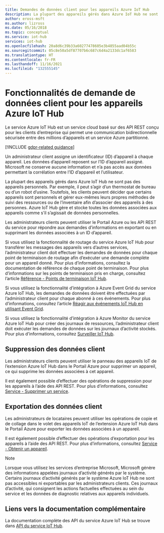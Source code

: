 ```yaml
---
title: Demandes de données client pour les appareils Azure IoT Hub
description: La plupart des appareils gérés dans Azure IoT Hub ne sont pas personnels, mais certains le sont. Cet article parle de la capacité des administrateurs à exporter ou supprimer des données personnelles d’un appareil.
author: eross-msft
ms.author: lizross
ms.date: 05/16/2018
ms.topic: conceptual
ms.service: iot-hub
services: iot-hub
ms.openlocfilehash: 20a8d6c39b33a60277478605e3b4855aad04b55c
ms.sourcegitcommit: 05c8e50a5df87707b6c687c6d4a2133dc1af6583
ms.translationtype: HT
ms.contentlocale: fr-FR
ms.lasthandoff: 11/16/2021
ms.locfileid: "132555145"
---
```

# <a name="customer-data-request-features-for-azure-iot-hub-devices"></a>Fonctionnalités de demande de données client pour les appareils Azure IoT Hub

Le service Azure IoT Hub est un service cloud basé sur des API REST conçu pour les clients d’entreprise qui permet une communication bidirectionnelle sécurisée entre des millions d’appareils et un service Azure partitionné.

[!INCLUDE [gdpr-related guidance](../../includes/gdpr-intro-sentence.md)]

Un administrateur client assigne un identificateur (ID) d’appareil à chaque appareil. Les données d’appareil reposent sur l’ID d’appareil assigné. Microsoft ne conserve aucune information et n’a pas accès aux données permettant la corrélation entre l’ID d’appareil et l’utilisateur.

La plupart des appareils gérés dans Azure IoT Hub ne sont pas des appareils personnels. Par exemple, il peut s’agir d’un thermostat de bureau ou d’un robot d’usine. Toutefois, les clients peuvent décider que certains appareils sont personnels et gérer eux-mêmes leurs propres méthodes de suivi des ressources ou de l’inventaire afin d’associer des appareils à des personnes. Azure IoT Hub gère et stocke toutes les données associées aux appareils comme s’il s’agissait de données personnelles.

Les administrateurs clients peuvent utiliser le Portail Azure ou les API REST du service pour répondre aux demandes d’informations en exportant ou en supprimant les données associées à un ID d’appareil.

Si vous utilisez la fonctionnalité de routage du service Azure IoT Hub pour transférer les messages des appareils vers d’autres services, l’administrateur client doit effectuer les demandes de données pour chaque point de terminaison de routage afin d’exécuter une demande complète pour un appareil donné. Pour plus d’informations, consultez la documentation de référence de chaque point de terminaison. Pour plus d’informations sur les points de terminaison pris en charge, consultez l’article [Référence - Points de terminaison IoT Hub](iot-hub-devguide-endpoints.md).

Si vous utilisez la fonctionnalité d’intégration à Azure Event Grid du service Azure IoT Hub, les demandes de données doivent être effectuées par l’administrateur client pour chaque abonné à ces événements. Pour plus d’informations, consultez l’article [Réagir aux événements IoT Hub en utilisant Event Grid](iot-hub-event-grid.md).

Si vous utilisez la fonctionnalité d’intégration à Azure Monitor du service Azure IoT Hub pour créer des journaux de ressources, l’administrateur client doit exécuter les demandes de données sur les journaux d’activité stockés. Pour plus d’informations, consultez [Surveiller IoT Hub](monitor-iot-hub.md).

## <a name="deleting-customer-data"></a>Suppression des données client

Les administrateurs clients peuvent utiliser le panneau des appareils IoT de l’extension Azure IoT Hub dans le Portail Azure pour supprimer un appareil, ce qui supprime les données associées à cet appareil.

Il est également possible d’effectuer des opérations de suppression pour les appareils à l’aide des API REST. Pour plus d’informations, consultez [Service - Supprimer un service](/azure/iot-hub/iot-c-sdk-ref/iothub-registrymanager-h/iothubregistrymanager-deletedevice).

## <a name="exporting-customer-data"></a>Exportation des données client

Les administrateurs de locataires peuvent utiliser les opérations de copie et de collage dans le volet des appareils IoT de l’extension Azure IoT Hub dans le Portail Azure pour exporter les données associées à un appareil.

Il est également possible d’effectuer des opérations d’exportation pour les appareils à l’aide des API REST. Pour plus d’informations, consultez [Service - Obtenir un appareil](/azure/iot-hub/iot-c-sdk-ref/iothub-registrymanager-h/iothubregistrymanager-getdevice).

> [!NOTE]
> Lorsque vous utilisez les services d’entreprise Microsoft, Microsoft génère des informations appelées journaux d’activité générés par le système. Certains journaux d’activité générés par le système Azure IoT Hub ne sont pas accessibles ni exportables par les administrateurs clients. Ces journaux d’activité, qui consignent les actions factuelles effectuées au sein du service et les données de diagnostic relatives aux appareils individuels.

## <a name="links-to-additional-documentation"></a>Liens vers la documentation complémentaire

La documentation complète des API du service Azure IoT Hub se trouve dans [API du service IoT Hub](/rest/api/iothub/service/configuration).
